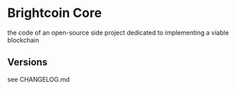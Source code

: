 # Brightcoin Core
the code of an open-source side project dedicated to implementing a viable blockchain

## Versions
see CHANGELOG.md